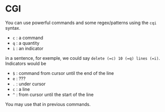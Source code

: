 # CGI

You can use powerful commands and some regex/patterns
using the ``cqi`` syntax.

* ``c`` : a command
* ``q`` : a quantity
* ``i`` : an indicator

in a sentence, for exemple, we could say
``delete (=c) 10 (=q) lines (=i)``. Indicators would be

* ``$`` : command from cursor until the end of the line
* ``e`` : ???
* ``.`` : under cursor
* ``c`` : a line
* ``^`` : from cursor until the start of the line

You may use that in previous commands.